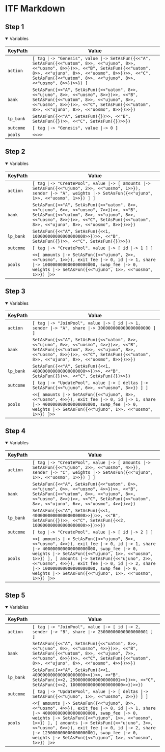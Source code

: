 # ITF Markdown

## Step 1

<details open>

<summary>Variables</summary>


|KeyPath|Value|
|-|-|
|`action`|`[ tag \|-> "Genesis", value \|-> SetAsFun({<<"A", SetAsFun({<<"uatom", 8>>, <<"ujuno", 8>>, <<"uosmo", 8>>})>>, <<"B", SetAsFun({<<"uatom", 8>>, <<"ujuno", 8>>, <<"uosmo", 8>>})>>, <<"C", SetAsFun({<<"uatom", 8>>, <<"ujuno", 8>>, <<"uosmo", 8>>})>>}) ]`|
|`bank`|`SetAsFun({<<"A", SetAsFun({<<"uatom", 8>>, <<"ujuno", 8>>, <<"uosmo", 8>>})>>, <<"B", SetAsFun({<<"uatom", 8>>, <<"ujuno", 8>>, <<"uosmo", 8>>})>>, <<"C", SetAsFun({<<"uatom", 8>>, <<"ujuno", 8>>, <<"uosmo", 8>>})>>})`|
|`lp_bank`|`SetAsFun({<<"A", SetAsFun({})>>, <<"B", SetAsFun({})>>, <<"C", SetAsFun({})>>})`|
|`outcome`|`[ tag \|-> "Genesis", value \|-> 0 ]`|
|`pools`|`<<>>`|


</details>

## Step 2

<details open>

<summary>Variables</summary>


|KeyPath|Value|
|-|-|
|`action`|`[ tag \|-> "CreatePool", value \|-> [ amounts \|-> SetAsFun({<<"ujuno", 2>>, <<"uosmo", 1>>}), sender \|-> "A", weights \|-> SetAsFun({<<"ujuno", 1>>, <<"uosmo", 1>>}) ] ]`|
|`bank`|`SetAsFun({<<"A", SetAsFun({<<"uatom", 8>>, <<"ujuno", 6>>, <<"uosmo", 7>>})>>, <<"B", SetAsFun({<<"uatom", 8>>, <<"ujuno", 8>>, <<"uosmo", 8>>})>>, <<"C", SetAsFun({<<"uatom", 8>>, <<"ujuno", 8>>, <<"uosmo", 8>>})>>})`|
|`lp_bank`|`SetAsFun({<<"A", SetAsFun({<<1, 100000000000000000000>>})>>, <<"B", SetAsFun({})>>, <<"C", SetAsFun({})>>})`|
|`outcome`|`[ tag \|-> "CreatePool", value \|-> [ id \|-> 1 ] ]`|
|`pools`|`<<[ amounts \|-> SetAsFun({<<"ujuno", 2>>, <<"uosmo", 1>>}), exit_fee \|-> 0, id \|-> 1, share \|-> 100000000000000000000, swap_fee \|-> 0, weights \|-> SetAsFun({<<"ujuno", 1>>, <<"uosmo", 1>>}) ]>>`|


</details>

## Step 3

<details open>

<summary>Variables</summary>


|KeyPath|Value|
|-|-|
|`action`|`[ tag \|-> "JoinPool", value \|-> [ id \|-> 1, sender \|-> "A", share \|-> 300000000000000000000 ] ]`|
|`bank`|`SetAsFun({<<"A", SetAsFun({<<"uatom", 8>>, <<"ujuno", 0>>, <<"uosmo", 4>>})>>, <<"B", SetAsFun({<<"uatom", 8>>, <<"ujuno", 8>>, <<"uosmo", 8>>})>>, <<"C", SetAsFun({<<"uatom", 8>>, <<"ujuno", 8>>, <<"uosmo", 8>>})>>})`|
|`lp_bank`|`SetAsFun({<<"A", SetAsFun({<<1, 400000000000000000000>>})>>, <<"B", SetAsFun({})>>, <<"C", SetAsFun({})>>})`|
|`outcome`|`[ tag \|-> "UpdatePool", value \|-> [ deltas \|-> SetAsFun({<<"ujuno", 6>>, <<"uosmo", 3>>}) ] ]`|
|`pools`|`<<[ amounts \|-> SetAsFun({<<"ujuno", 8>>, <<"uosmo", 4>>}), exit_fee \|-> 0, id \|-> 1, share \|-> 400000000000000000000, swap_fee \|-> 0, weights \|-> SetAsFun({<<"ujuno", 1>>, <<"uosmo", 1>>}) ]>>`|


</details>

## Step 4

<details open>

<summary>Variables</summary>


|KeyPath|Value|
|-|-|
|`action`|`[ tag \|-> "CreatePool", value \|-> [ amounts \|-> SetAsFun({<<"ujuno", 2>>, <<"uosmo", 4>>}), sender \|-> "C", weights \|-> SetAsFun({<<"ujuno", 1>>, <<"uosmo", 1>>}) ] ]`|
|`bank`|`SetAsFun({<<"A", SetAsFun({<<"uatom", 8>>, <<"ujuno", 0>>, <<"uosmo", 4>>})>>, <<"B", SetAsFun({<<"uatom", 8>>, <<"ujuno", 8>>, <<"uosmo", 8>>})>>, <<"C", SetAsFun({<<"uatom", 8>>, <<"ujuno", 6>>, <<"uosmo", 4>>})>>})`|
|`lp_bank`|`SetAsFun({<<"A", SetAsFun({<<1, 400000000000000000000>>})>>, <<"B", SetAsFun({})>>, <<"C", SetAsFun({<<2, 100000000000000000000>>})>>})`|
|`outcome`|`[ tag \|-> "CreatePool", value \|-> [ id \|-> 2 ] ]`|
|`pools`|`<<[ amounts \|-> SetAsFun({<<"ujuno", 8>>, <<"uosmo", 4>>}), exit_fee \|-> 0, id \|-> 1, share \|-> 400000000000000000000, swap_fee \|-> 0, weights \|-> SetAsFun({<<"ujuno", 1>>, <<"uosmo", 1>>}) ], [ amounts \|-> SetAsFun({<<"ujuno", 2>>, <<"uosmo", 4>>}), exit_fee \|-> 0, id \|-> 2, share \|-> 100000000000000000000, swap_fee \|-> 0, weights \|-> SetAsFun({<<"ujuno", 1>>, <<"uosmo", 1>>}) ]>>`|


</details>

## Step 5

<details open>

<summary>Variables</summary>


|KeyPath|Value|
|-|-|
|`action`|`[ tag \|-> "JoinPool", value \|-> [ id \|-> 2, sender \|-> "B", share \|-> 25000000000000000001 ] ]`|
|`bank`|`SetAsFun({<<"A", SetAsFun({<<"uatom", 8>>, <<"ujuno", 0>>, <<"uosmo", 4>>})>>, <<"B", SetAsFun({<<"uatom", 8>>, <<"ujuno", 7>>, <<"uosmo", 6>>})>>, <<"C", SetAsFun({<<"uatom", 8>>, <<"ujuno", 6>>, <<"uosmo", 4>>})>>})`|
|`lp_bank`|`SetAsFun({<<"A", SetAsFun({<<1, 400000000000000000000>>})>>, <<"B", SetAsFun({<<2, 25000000000000000001>>})>>, <<"C", SetAsFun({<<2, 100000000000000000000>>})>>})`|
|`outcome`|`[ tag \|-> "UpdatePool", value \|-> [ deltas \|-> SetAsFun({<<"ujuno", 1>>, <<"uosmo", 2>>}) ] ]`|
|`pools`|`<<[ amounts \|-> SetAsFun({<<"ujuno", 8>>, <<"uosmo", 4>>}), exit_fee \|-> 0, id \|-> 1, share \|-> 400000000000000000000, swap_fee \|-> 0, weights \|-> SetAsFun({<<"ujuno", 1>>, <<"uosmo", 1>>}) ], [ amounts \|-> SetAsFun({<<"ujuno", 3>>, <<"uosmo", 6>>}), exit_fee \|-> 0, id \|-> 2, share \|-> 125000000000000000001, swap_fee \|-> 0, weights \|-> SetAsFun({<<"ujuno", 1>>, <<"uosmo", 1>>}) ]>>`|


</details>

